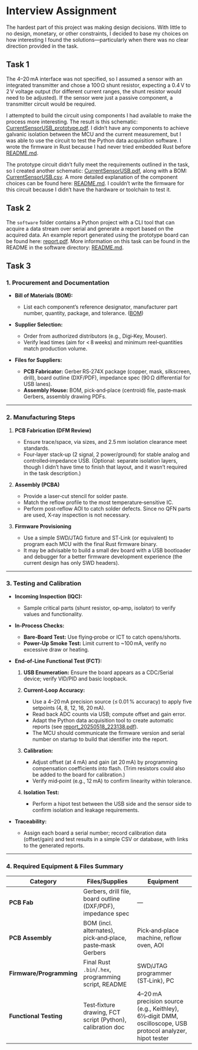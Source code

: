 # Interview Assignment

The hardest part of this project was making design decisions. With little to no design, monetary, or other constraints, I decided to base my choices on how interesting I found the solutions—particularly when there was no clear direction provided in the task.

## Task 1

The 4–20 mA interface was not specified, so I assumed a sensor with an integrated transmitter and chose a 100 Ω shunt resistor, expecting a 0.4 V to 2 V voltage output (for different current ranges, the shunt resistor would need to be adjusted). If the sensor were just a passive component, a transmitter circuit would be required.

I attempted to build the circuit using components I had available to make the process more interesting. The result is this schematic: [CurrentSensorUSB\_prototype.pdf](hardware/CurrentSensorUSB_prototype/CurrentSensorUSB_prototype.pdf). I didn’t have any components to achieve galvanic isolation between the MCU and the current measurement, but I was able to use the circuit to test the Python data acquisition software. I wrote the firmware in Rust because I had never tried embedded Rust before [README.md](firmware/README.md).

The prototype circuit didn’t fully meet the requirements outlined in the task, so I created another schematic: [CurrentSensorUSB.pdf](hardware/CurrentSensorUSB/CurrentSensorUSB.pdf), along with a BOM: [CurrentSensorUSB.csv](hardware/CurrentSensorUSB/CurrentSensorUSB.csv). A more detailed explanation of the component choices can be found here: [README.md](hardware/CurrentSensorUSB/README.md). I couldn’t write the firmware for this circuit because I didn’t have the hardware or toolchain to test it.

## Task 2

The `software` folder contains a Python project with a CLI tool that can acquire a data stream over serial and generate a report based on the acquired data. An example report generated using the prototype board can be found here: [report.pdf](software/data/report_20250518_223138.pdf). More information on this task can be found in the README in the software directory: [README.md](software/README.md).

## Task 3

### 1. Procurement and Documentation

* **Bill of Materials (BOM):**

  * List each component’s reference designator, manufacturer part number, quantity, package, and tolerance. ([BOM](hardware/CurrentSensorUSB/CurrentSensorUSB.csv))

* **Supplier Selection:**

  * Order from authorized distributors (e.g., Digi‑Key, Mouser).
  * Verify lead times (aim for < 8 weeks) and minimum reel‑quantities match production volume.

* **Files for Suppliers:**

  * **PCB Fabricator:** Gerber RS‑274X package (copper, mask, silkscreen, drill), board outline (DXF/PDF), impedance spec (90 Ω differential for USB lanes).
  * **Assembly House:** BOM, pick‑and‑place (centroid) file, paste‑mask Gerbers, assembly drawing PDFs.

---

### 2. Manufacturing Steps

1. **PCB Fabrication (DFM Review)**

   * Ensure trace/space, via sizes, and 2.5 mm isolation clearance meet standards.
   * Four‑layer stack‑up (2 signal, 2 power/ground) for stable analog and controlled‑impedance USB. (Optional: separate isolation layers, though I didn’t have time to finish that layout, and it wasn’t required in the task description.)

2. **Assembly (PCBA)**

   * Provide a laser‑cut stencil for solder paste.
   * Match the reflow profile to the most temperature‑sensitive IC.
   * Perform post‑reflow AOI to catch solder defects. Since no QFN parts are used, X‑ray inspection is not necessary.

3. **Firmware Provisioning**

   * Use a simple SWD/JTAG fixture and ST‑Link (or equivalent) to program each MCU with the final Rust firmware binary.
   * It may be advisable to build a small dev board with a USB bootloader and debugger for a better firmware development experience (the current design has only SWD headers).

---

### 3. Testing and Calibration

* **Incoming Inspection (IQC):**

  * Sample critical parts (shunt resistor, op‑amp, isolator) to verify values and functionality.

* **In‑Process Checks:**

  * **Bare‑Board Test:** Use flying‑probe or ICT to catch opens/shorts.
  * **Power‑Up Smoke Test:** Limit current to \~100 mA, verify no excessive draw or heating.

* **End‑of‑Line Functional Test (FCT):**

  1. **USB Enumeration:** Ensure the board appears as a CDC/Serial device; verify VID/PID and basic loopback.

  2. **Current‑Loop Accuracy:**

     * Use a 4–20 mA precision source (≤ 0.01 % accuracy) to apply five setpoints (4, 8, 12, 16, 20 mA).
     * Read back ADC counts via USB; compute offset and gain error.
     * Adapt the Python data acquisition tool to create automatic reports (see [report\_20250518\_223138.pdf](software/data/report_20250518_223138.pdf)).
     * The MCU should communicate the firmware version and serial number on startup to build that identifier into the report.

  3. **Calibration:**

     * Adjust offset (at 4 mA) and gain (at 20 mA) by programming compensation coefficients into flash. (Trim resistors could also be added to the board for calibration.)
     * Verify mid‑point (e.g., 12 mA) to confirm linearity within tolerance.

  4. **Isolation Test:**

     * Perform a hipot test between the USB side and the sensor side to confirm isolation and leakage requirements.

* **Traceability:**

  * Assign each board a serial number; record calibration data (offset/gain) and test results in a simple CSV or database, with links to the generated reports.

---

### 4. Required Equipment & Files Summary

| **Category**             | **Files/Supplies**                                           | **Equipment**                                                                                              |
| ------------------------ | ------------------------------------------------------------ | ---------------------------------------------------------------------------------------------------------- |
| **PCB Fab**              | Gerbers, drill file, board outline (DXF/PDF), impedance spec | —                                                                                                          |
| **PCB Assembly**         | BOM (incl. alternates), pick‑and‑place, paste‑mask Gerbers   | Pick‑and‑place machine, reflow oven, AOI                                                                   |
| **Firmware/Programming** | Final Rust `.bin`/`.hex`, programming script, README         | SWD/JTAG programmer (ST‑Link), PC                                                                          |
| **Functional Testing**   | Test‑fixture drawing, FCT script (Python), calibration doc   | 4–20 mA precision source (e.g., Keithley), 6½‑digit DMM, oscilloscope, USB protocol analyzer, hipot tester |
